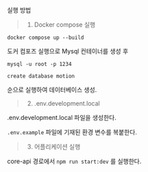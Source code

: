 실행 방법

> 1. Docker compose 실행

```shell
docker compose up --build
```

도커 컴포즈 실행으로 Mysql 컨테이너를 생성 후

`mysql -u root -p 1234`

`create database motion`

순으로 실행하여 데이터베이스 생성.

> 2. .env.development.local

.env.development.local 파일을 생성한다.

`.env.example` 파일에 기재된 환경 변수를 복붙한다.

> 3. 어플리케이션 실행

core-api 경로에서 `npm run start:dev` 를 실행한다.
